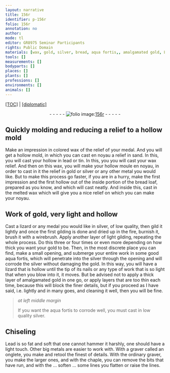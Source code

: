 ```yaml
---
layout: narrative
title: 156r
identifier: p-156r
folio: 156r
annotation: no
author:
mode: tl
editor: GR8975 Seminar Participants
rights: Public Domain
materials: [wax, gold, silver, bread, aqua fortis,, amalgamated gold, Lead]
tools: []
measurements: []
bodyparts: []
places: []
plants: []
professions: []
environments: []
animals: []
---
```


<p><a href="{{ site.baseurl }}/translation/">[TOC]</a> | <a href="{{ site.baseurl }}/texts/p-156r_tc/" target="_blank">[diplomatic]</a></p><div class="folio" align="center">- - - - - <a href="http://gallica.bnf.fr/ark:/12148/btv1b10500001g/f317.item.r=" target="_blank"><img src="https://cu-mkp.github.io/2017-workshop-edition/assets/photo-icon.png" alt="folio image: " style="display:inline-block; margin-bottom:-3px;"/>156r</a> - - - - - </div>  
  

## Quickly molding and reducing a relief to a hollow <span class="x">mold</span>

 
Make an impression in colored wax of the relief of your medal. And you will get a hollow mold, in which you can cast en noyau a relief in sand. In this, you will cast your hollow in lead or tin. In this, you you will cast your wax relief. And then on this <span class="m">wax</span>, you will make your hollow moule en noyau, in order to cast in it the relief in <span class="m">gold</span> or <span class="m">silver</span> or any other metal you would like. But to make this process go faster, if you are in a hurry, make the first impression and the first hollow out of the inside portion of the <span class="m">bread</span> loaf, prepared as you know, and which will cast neatly. And inside this, cast in the melted <span class="m">wax</span> which will give you a nice relief on which you can make your noyau.
 
 
  

## Work of <span class="m">gold</span>, very light and hollow

 
Cast a lizard or any medal you would like in <span class="m">silver</span>, of low quality, then gild it lightly and once the first gilding is done and dried up in the fire, burnish it, brush it with a wirebrush. Apply another layer of light gilding, repeating the whole process. Do this three or four times or even more depending on how thick you want your <span class="m">gold</span> to be. Then, in the most discrete place you can find, make a small opening, and submerge your entire work in some good <span class="m">aqua fortis,</span> which will penetrate into the <span class="m">silver</span> through the opening and will corrode the <span class="m">silver</span> without damaging the <span class="m">gold</span>. In this way, you will have a lizard that is hollow until the tip of its nails or any type of work that is so light that when you blow into it, it moves. But be advised not to apply a thick layer of <span class="m">amalgamated gold</span> in one go, or apply layers that are too thin each time, because this will block the finer details, but if you proceed as I have said, <span class="x">i.e.</span> lightly and in many goes, and cleaning it well, then you will be fine.
 
> *at left middle margin*
> 
> 
>   If you want the aqua fortis to corrode well, you must cast in low quality silver.
 
 
  

## Chiseling

 
<span class="m">Lead</span> is so fat and soft that one cannot hammer it harshly, one should have a light touch. Other big metals are easier to work with. With a graver called an onglete, you make and retool the finest of details. With the ordinary graver, you make the larger ones, and with the chaple, you can remove the bits that have run, and with the <span class="x">…</span> soften <span class="x">…</span> some lines you flatten or raise the lines.
 
